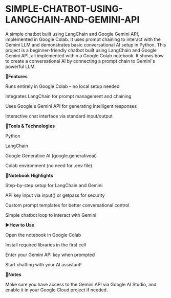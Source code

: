 # SIMPLE-CHATBOT-USING-LANGCHAIN-AND-GEMINI-API
A simple chatbot built using LangChain and Google Gemini API, implemented in Google Colab. It uses prompt chaining to interact with the Gemini LLM and demonstrates basic conversational AI setup in Python. This project is a beginner-friendly chatbot built using LangChain and Google Gemini API, all implemented within a Google Colab notebook. It shows how to create a conversational AI by connecting a prompt chain to Gemini's powerful LLM.

🌟**Features**

Runs entirely in Google Colab – no local setup needed

Integrates LangChain for prompt management and chaining

Uses Google's Gemini API for generating intelligent responses

Interactive chat interface via standard input/output

🔧**Tools & Technologies**

Python

LangChain

Google Generative AI (google.generativeai)

Colab environment (no need for .env file)

📔**Notebook Highlights**

Step-by-step setup for LangChain and Gemini

API key input via input() or getpass for security

Custom prompt templates for better conversational control

Simple chatbot loop to interact with Gemini

▶️**How to Use**

Open the notebook in Google Colab

Install required libraries in the first cell

Enter your Gemini API key when prompted

Start chatting with your AI assistant!

🔐**Notes**

Make sure you have access to the Gemini API via Google AI Studio, and enable it in your Google Cloud project if needed.




